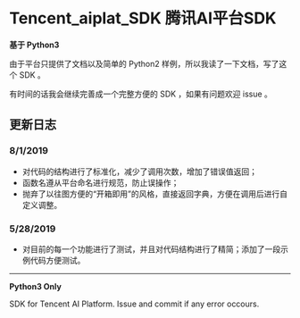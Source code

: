 # Tencent_aiplat_SDK 腾讯AI平台SDK


**基于 Python3**

由于平台只提供了文档以及简单的 Python2 样例，所以我读了一下文档，写了这个 SDK 。

有时间的话我会继续完善成一个完整方便的 SDK ，如果有问题欢迎 issue 。

## 更新日志

### 8/1/2019
- 对代码的结构进行了标准化，减少了调用次数，增加了错误值返回；
- 函数名遵从平台命名进行规范，防止误操作；
- 抛弃了以往图方便的“开箱即用”的风格，直接返回字典，方便在调用后进行自定义调整。

### 5/28/2019

- 对目前的每一个功能进行了测试，并且对代码结构进行了精简；添加了一段示例代码方便测试。

---

**Python3 Only**

SDK for Tencent AI Platform. Issue and commit if any error occours.